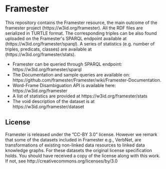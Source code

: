 <html>
<h1>Framester</h1>

<p>This repository contains the Framester resource, the main outcome of the framester project (https://w3id.org/framester). All the RDF files are serialized in TURTLE format. The corresponding triples can be also found uploaded on the Framester's SPARQL endpoint available at (https://w3id.org/framester/sparql).
A series of statistics (e.g. number of triples, predicats, classes) are available at (https://w3id.org/framester/stats).</p>

<ul>
<li>Framester can be queried through SPARQL endpoint: https://w3id.org/framester/sparql  </li>
<li>The Documentation and sample queries are available on: https://github.com/framester/Framester/wiki/Framester-Documentation. </li>
<li>Word-Frame Disambiguation API is available here: https://w3id.org/framester </li>
<li>A list of statistics are provided at https://w3id.org/framester/stats </li>
<li>The void description of the dataset is at https://w3id.org/framester/dataset </li>
</ul>

<h2> License </h2>
Framester is released under the ”CC-BY 3.0” license. However we remark that some of the datasets included in Framester e.g., VerbNet, are transformations of existing non-linked data resources to linked data knowledge graphs. For these datasets the original license specification holds.
You should have received a copy of the license along with this work.  If not, see http://creativecommons.org/licenses/by/3.0
</html>
